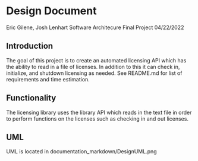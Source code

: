 # Design Document

Eric Gilene, Josh Lenhart
Software Architecure Final Project
04/22/2022

## Introduction

The goal of this project is to create an automated licensing API which has the ability to read in a file of licenses. In addition to this it can check in, initialize, and shutdown licensing as needed. See README.md for list of requirements and time estimation.

## Functionality
The licensing library uses the library API which reads in the text file in order to perform functions on the licenses such as checking in and out licenses.

## UML
UML is located in documentation_markdown/DesignUML.png
